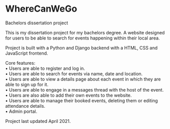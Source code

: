 # WhereCanWeGo
Bachelors dissertation project

This is my dissertation project for my bachelors degree. A website designed for users to be able to search for events happening within their local area. 

Project is built with a Python and Django backend with a HTML, CSS and JavaScript frontend.

Core features:  
• Users are able to register and log in.  
• Users are able to search for events via name, date and location.  
• Users are able to view a details page about each event in which they are able to sign up for it.   
• Users are able to engage in a messages thread with the host of the event.  
• Users are also able to add their own events to the website.  
• Users are able to manage their booked events, deleting them or editing attendance details.  
• Admin portal.

Project last updated April 2021.
